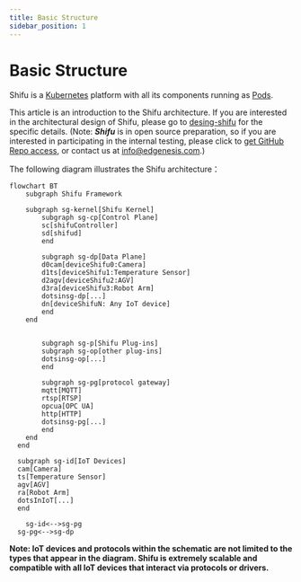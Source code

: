 ```yaml
--- 
title: Basic Structure
sidebar_position: 1
--- 
```


# Basic Structure

Shifu is a [Kubernetes](https://kubernetes.io/) platform with all its components running as [Pods](https://kubernetes.io/docs/concepts/workloads/pods/).

This article is an introduction to the Shifu architecture. If you are interested in the architectural design of Shifu, please go to [desing-shifu](https://github.com/Edgenesis/shifu/blob/main/docs/design/design-shifu.md) for the specific details. (Note: ***Shifu*** is in open source preparation, so if you are interested in participating in the internal testing, please click to [get GitHub Repo access](https://wj.qq.com/s2/10467370/d9ac/), or contact us at [info@edgenesis.com](mailto:info@edgenesis.com).)

The following diagram illustrates the Shifu architecture：

```mermaid
flowchart BT
	subgraph Shifu Framework
    
    subgraph sg-kernel[Shifu Kernel]
    	subgraph sg-cp[Control Plane]
    	sc[shifuController]
    	sd[shifud]
    	end
    
    	subgraph sg-dp[Data Plane]
    	d0cam[deviceShifu0:Camera]
    	d1ts[deviceShifu1:Temperature Sensor]
    	d2agv[deviceShifu2:AGV]
    	d3ra[deviceShifu3:Robot Arm]
    	dotsinsg-dp[...]
    	dn[deviceShifuN: Any IoT device]
    	end
  	end
  
    
		subgraph sg-p[Shifu Plug-ins]
    	subgraph sg-op[other plug-ins]
    	dotsinsg-op[...]
    	end
    
   		subgraph sg-pg[protocol gateway]
  		mqtt[MQTT]
  		rtsp[RTSP]
  		opcua[OPC UA]
  		http[HTTP]
  		dotsinsg-pg[...]
  		end
  	end
  end
  
  subgraph sg-id[IoT Devices]
  cam[Camera]
  ts[Temperature Sensor]
  agv[AGV]
  ra[Robot Arm]
  dotsInIoT[...]
  end

	sg-id<-->sg-pg
  sg-pg<-->sg-dp
```

**Note: IoT devices and protocols within the schematic are not limited to the types that appear in the diagram. Shifu is extremely scalable and compatible with all IoT devices that interact via protocols or drivers.**
